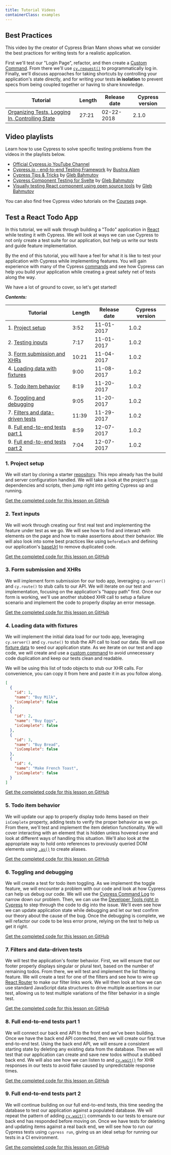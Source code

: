 ```yaml
---
title: Tutorial Videos
containerClass: examples
---
```


## Best Practices

This video by the creator of Cypress Brian Mann shows what we consider the best
practices for writing tests for a realistic application.

First we'll test our "Login Page", refactor, and then create a
[Custom Command](/api/cypress-api/custom-commands). From there we'll use
[`cy.request()`](/api/commands/request) to programmatically log in. Finally,
we'll discuss approaches for taking shortcuts by controlling your application's
state directly, and for writing your tests **in isolation** to prevent specs
from being coupled together or having to share knowledge.

| Tutorial                                                                                       | Length                           | Release date                                                | Cypress version |
| ---------------------------------------------------------------------------------------------- | -------------------------------- | ----------------------------------------------------------- | --------------- |
| [Organizing Tests, Logging In, Controlling State](https://www.youtube.com/watch?v=5XQOK0v_YRE) | <Icon name="video"></Icon> 27:21 | <time datetime="2018-02-22T16:00:00.000Z">02-22-2018</time> | 2.1.0           |

## Video playlists

Learn how to use Cypress to solve specific testing problems from the videos in
the playlists below.

- [Official Cypress.io YouTube Channel](https://www.youtube.com/cypress_io)
- [Cypress.io - end-to-end Testing Framework](https://www.youtube.com/playlist?list=PLzDWIPKHyNmK9NX9_ng2IdrkEr8L4WwB0)
  by [Bushra Alam](https://twitter.com/imBushraAlam)
- [Cypress Tips & Tricks](https://www.youtube.com/playlist?list=PLP9o9QNnQuAYYRpJzDNWpeuOVTwxmIxcI)
  by [Gleb Bahmutov](https://twitter.com/bahmutov)
- [Cypress Component Testing for Svelte](https://www.youtube.com/playlist?list=PLP9o9QNnQuAa50lwW3cUql5sgdKIWkapp)
  by [Gleb Bahmutov](https://twitter.com/bahmutov)
- [Visually testing React component using open source tools](https://www.youtube.com/playlist?list=PLP9o9QNnQuAYhotnIDEUQNXuvXL7ZmlyZ)
  by [Gleb Bahmutov](https://twitter.com/bahmutov)

You can also find free Cypress video tutorials on the
[Courses](/examples/media/courses-media) page.

## Test a React Todo App

In this tutorial, we will walk through building a "Todo" application in
[React](https://reactjs.org) while testing it with Cypress. We will look at ways
we can use Cypress to not only create a test suite for our application, but help
us write our tests and guide feature implementation.

By the end of this tutorial, you will have a feel for what it is like to test
your application with Cypress while implementing features. You will gain
experience with many of the Cypress [commands](/api/api/table-of-contents) and
see how Cypress can help you build your application while creating a great
safety net of tests along the way.

We have a lot of ground to cover, so let's get started!

**_Contents:_**

| Tutorial                                                             | Length                           | Release date                                                | Cypress version |
| -------------------------------------------------------------------- | -------------------------------- | ----------------------------------------------------------- | --------------- |
| 1. [Project setup](#1-Project-setup)                                 | <Icon name="video"></Icon> 3:52  | <time datetime="2017-11-01T16:00:00.000Z">11-01-2017</time> | 1.0.2           |
| 2. [Testing inputs](#2-Text-inputs)                                  | <Icon name="video"></Icon> 7:17  | <time datetime="2017-11-01T16:00:00.000Z">11-01-2017</time> | 1.0.2           |
| 3. [Form submission and XHRs](#3-Form-submission-and-XHRs)           | <Icon name="video"></Icon> 10:21 | <time datetime="2017-11-04T10:45:00.000Z">11-04-2017</time> | 1.0.2           |
| 4. [Loading data with fixtures](#4-Loading-data-with-fixtures)       | <Icon name="video"></Icon> 9:00  | <time datetime="2017-11-08T16:00:00.000Z">11-08-2017</time> | 1.0.2           |
| 5. [Todo item behavior](#5-Todo-item-behavior)                       | <Icon name="video"></Icon> 8:19  | <time datetime="2017-11-20T16:00:00.000Z">11-20-2017</time> | 1.0.2           |
| 6. [Toggling and debugging](#6-Toggling-and-debugging)               | <Icon name="video"></Icon> 9:05  | <time datetime="2017-11-20T16:00:00.000Z">11-20-2017</time> | 1.0.2           |
| 7. [Filters and data-driven tests](#7-Filters-and-data-driven-tests) | <Icon name="video"></Icon> 11:39 | <time datetime="2017-11-29T16:00:00.000Z">11-29-2017</time> | 1.0.2           |
| 8. [Full end-to-end tests part 1](#8-Full-end-to-end-tests-part-1)   | <Icon name="video"></Icon> 8:59  | <time datetime="2017-12-07T16:00:00.000Z">12-07-2017</time> | 1.0.2           |
| 9. [Full end-to-end tests part 2](#9-Full-end-to-end-tests-part-2)   | <Icon name="video"></Icon> 7:04  | <time datetime="2017-12-07T16:00:00.000Z">12-07-2017</time> | 1.0.2           |

### 1. Project setup

We will start by cloning a starter
[repository](https://github.com/cypress-io/cypress-tutorial-build-todo-starter).
This repo already has the build and server configuration handled. We will take a
look at the project's [`npm`](https://www.npmjs.com/) dependencies and scripts,
then jump right into getting Cypress up and running.

<Icon name="github"></Icon>
[Get the completed code for this lesson on GitHub](https://github.com/cypress-io/cypress-tutorial-build-todo/tree/01_setup)

<DocsVideo src="https://vimeo.com/240554515"></DocsVideo>

### 2. Text inputs

We will work through creating our first real test and implementing the feature
under test as we go. We will see how to find and interact with elements on the
page and how to make assertions about their behavior. We will also look into
some best practices like using `beforeEach` and defining our application's
[baseUrl](/guides/references/configuration#Global) to remove duplicated code.

<Icon name="github"></Icon>
[Get the completed code for this lesson on GitHub](https://github.com/cypress-io/cypress-tutorial-build-todo/tree/02_inputs)

<DocsVideo src="https://vimeo.com/240554808"></DocsVideo>

### 3. Form submission and XHRs

We will implement form submission for our todo app, leveraging `cy.server()` and
`cy.route()` to stub calls to our API. We will iterate on our test and
implementation, focusing on the application's "happy path" first. Once our form
is working, we'll use another stubbed XHR call to setup a failure scenario and
implement the code to properly display an error message.

<Icon name="github"></Icon>
[Get the completed code for this lesson on GitHub](https://github.com/cypress-io/cypress-tutorial-build-todo/tree/03_form_sub)

<DocsVideo src="https://vimeo.com/241063147"></DocsVideo>

### 4. Loading data with fixtures

We will implement the initial data load for our todo app, leveraging
`cy.server()` and `cy.route()` to stub the API call to load our data. We will
use [fixture data](/api/commands/fixture#Shortcuts) to seed our application
state. As we iterate on our test and app code, we will create and use a
[custom command](/api/cypress-api/custom-commands) to avoid unnecessary code
duplication and keep our tests clean and readable.

We will be using this list of todo objects to stub our XHR calls. For
convenience, you can copy it from here and paste it in as you follow along.

```json
[
  {
    "id": 1,
    "name": "Buy Milk",
    "isComplete": false
  },
  {
    "id": 2,
    "name": "Buy Eggs",
    "isComplete": false
  },
  {
    "id": 3,
    "name": "Buy Bread",
    "isComplete": false
  },
  {
    "id": 4,
    "name": "Make French Toast",
    "isComplete": false
  }
]
```

<Icon name="github"></Icon>
[Get the completed code for this lesson on GitHub](https://github.com/cypress-io/cypress-tutorial-build-todo/tree/04_custom_cmd)

<DocsVideo src="https://vimeo.com/241773142"></DocsVideo>

### 5. Todo item behavior

We will update our app to properly display todo items based on their
`isComplete` property, adding tests to verify the proper behavior as we go. From
there, we'll test and implement the item deletion functionality. We will cover
interacting with an element that is hidden unless hovered over and look at
different ways of handling this situation. We'll also look at the appropriate
way to hold onto references to previously queried DOM elements using
[`.as()`](/api/commands/as) to create aliases.

<Icon name="github"></Icon>
[Get the completed code for this lesson on GitHub](https://github.com/cypress-io/cypress-tutorial-build-todo/tree/05_todo_items)

<DocsVideo src="https://vimeo.com/242954792"></DocsVideo>

### 6. Toggling and debugging

We will create a test for todo item toggling. As we implement the toggle
feature, we will encounter a problem with our code and look at how Cypress can
help us debug our code. We will use the
[Cypress Command Log](/guides/core-concepts/cypress-app#Command-Log) to narrow
down our problem. Then, we can use the
[Developer Tools right in Cypress](/guides/guides/debugging#Using-the-Developer-Tools)
to step through the code to dig into the issue. We'll even see how we can update
application state while debugging and let our test confirm our theory about the
cause of the bug. Once the debugging is complete, we will refactor our code to
be less error prone, relying on the test to help us get it right.

<Icon name="github"></Icon>
[Get the completed code for this lesson on GitHub](https://github.com/cypress-io/cypress-tutorial-build-todo/tree/06_toggle_debug)

<DocsVideo src="https://vimeo.com/242961930"></DocsVideo>

### 7. Filters and data-driven tests

We will test the application's footer behavior. First, we will ensure that our
footer properly displays singular or plural text, based on the number of
remaining todos. From there, we will test and implement the list filtering
feature. We will create a test for one of the filters and see how to wire up
[React Router](https://github.com/ReactTraining/react-router) to make our filter
links work. We will then look at how we can use standard JavaScript data
structures to drive multiple assertions in our test, allowing us to test
multiple variations of the filter behavior in a single test.

<Icon name="github"></Icon>
[Get the completed code for this lesson on GitHub](https://github.com/cypress-io/cypress-tutorial-build-todo/tree/07_data_driven)

<DocsVideo src="https://vimeo.com/244696145"></DocsVideo>

### 8. Full end-to-end tests part 1

We will connect our back end API to the front end we've been building. Once we
have the back end API connected, then we will create our first true end-to-end
test. Using the back end API, we will ensure a consistent starting state by
deleting any existing data from the database. Then we will test that our
application can create and save new todos without a stubbed back end. We will
also see how we can listen to and [`cy.wait()`](/api/commands/wait) for XHR
responses in our tests to avoid flake caused by unpredictable response times.

<Icon name="github"></Icon>
[Get the completed code for this lesson on GitHub](https://github.com/cypress-io/cypress-tutorial-build-todo/tree/08_smoke_1)

<DocsVideo src="https://vimeo.com/245387683"></DocsVideo>

### 9. Full end-to-end tests part 2

We will continue building on our full end-to-end tests, this time seeding the
database to test our application against a populated database. We will repeat
the pattern of adding [`cy.wait()`](/api/commands/wait) commands to our tests to
ensure our back end has responded before moving on. Once we have tests for
deleting and updating items against a real back end, we will see how to run our
Cypress tests using `cypress run`, giving us an ideal setup for running our
tests in a CI environment.

<Icon name="github"></Icon>
[Get the completed code for this lesson on GitHub](https://github.com/cypress-io/cypress-tutorial-build-todo/tree/09_smoke_2)

<DocsVideo src="https://vimeo.com/245388948"></DocsVideo>
